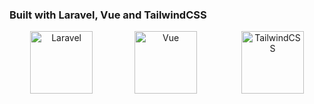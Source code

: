 ### Built with Laravel, Vue and TailwindCSS

<p align="center">
  <img src="https://laravel.com/img/logomark.min.svg" alt="Laravel" width="100">&nbsp&nbsp&nbsp&nbsp&nbsp&nbsp&nbsp&nbsp&nbsp&nbsp&nbsp&nbsp&nbsp&nbsp&nbsp&nbsp
  <img src="https://vuejs.org/logo.svg" alt="Vue" width="100">
  &nbsp&nbsp&nbsp&nbsp&nbsp&nbsp&nbsp&nbsp&nbsp&nbsp&nbsp&nbsp&nbsp&nbsp&nbsp&nbsp
  <img src="https://upload.wikimedia.org/wikipedia/commons/d/d5/Tailwind_CSS_Logo.svg" alt="TailwindCSS" width="100">
</p>
